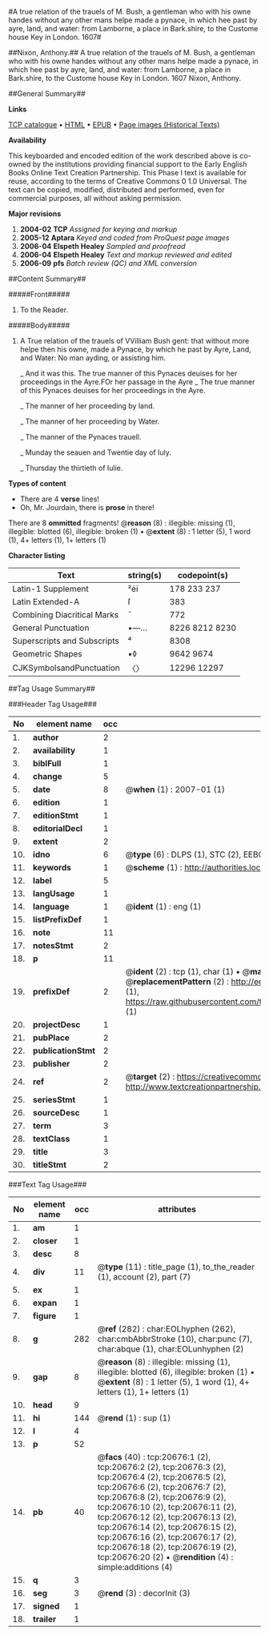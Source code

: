 #A true relation of the trauels of M. Bush, a gentleman who with his owne handes without any other mans helpe made a pynace, in which hee past by ayre, land, and water: from Lamborne, a place in Bark.shire, to the Custome house Key in London. 1607#

##Nixon, Anthony.##
A true relation of the trauels of M. Bush, a gentleman who with his owne handes without any other mans helpe made a pynace, in which hee past by ayre, land, and water: from Lamborne, a place in Bark.shire, to the Custome house Key in London. 1607
Nixon, Anthony.

##General Summary##

**Links**

[TCP catalogue](http://www.ota.ox.ac.uk/tcp/)  • 
[HTML](http://tei.it.ox.ac.uk/tcp/Texts-HTML/free/A07/A07956.html)  • 
[EPUB](http://tei.it.ox.ac.uk/tcp/Texts-EPUB/free/A07/A07956.epub) • 
[Page images (Historical Texts)](https://data.historicaltexts.jisc.ac.uk/view?pubId=eebo-99855198e&pageId=eebo-99855198e-20676-1)

**Availability**

This keyboarded and encoded edition of the
	       work described above is co-owned by the institutions
	       providing financial support to the Early English Books
	       Online Text Creation Partnership. This Phase I text is
	       available for reuse, according to the terms of Creative
	       Commons 0 1.0 Universal. The text can be copied,
	       modified, distributed and performed, even for
	       commercial purposes, all without asking permission.

**Major revisions**

1. __2004-02__ __TCP__ *Assigned for keying and markup*
1. __2005-12__ __Aptara__ *Keyed and coded from ProQuest page images*
1. __2006-04__ __Elspeth Healey__ *Sampled and proofread*
1. __2006-04__ __Elspeth Healey__ *Text and markup reviewed and edited*
1. __2006-09__ __pfs__ *Batch review (QC) and XML conversion*

##Content Summary##

#####Front#####

1. To the Reader.

#####Body#####

1. A
True relation of the trauels of VVilliam
Bush gent: that without
more helpe then his owne, made a Pynace,
by which he past by Ayre,
Land, and Water: No man
ayding, or assisting
him.

    _ And it was this.
The true manner of this Pynaces
deuises for her proceedings in the
Ayre.FOr her passage in the Ayre 
    _ The true manner of this Pynaces
deuises for her proceedings in the
Ayre.

    _ The manner of her proceeding by land.

    _ The manner of her proceeding
by Water.

    _ The manner of the Pynaces trauell.

    _ Munday the seauen and Twentie day of Iuly.

    _ Thursday the thirtieth of Iulie.

**Types of content**

  * There are 4 **verse** lines!
  * Oh, Mr. Jourdain, there is **prose** in there!

There are 8 **ommitted** fragments! 
 @__reason__ (8) : illegible: missing (1), illegible: blotted (6), illegible: broken (1)  •  @__extent__ (8) : 1 letter (5), 1 word (1), 4+ letters (1), 1+ letters (1)

**Character listing**


|Text|string(s)|codepoint(s)|
|---|---|---|
|Latin-1 Supplement|²éí|178 233 237|
|Latin Extended-A|ſ|383|
|Combining             Diacritical Marks|̄|772|
|General Punctuation|•—…|8226 8212 8230|
|Superscripts             and Subscripts|⁴|8308|
|Geometric Shapes|▪◊|9642 9674|
|CJKSymbolsandPunctuation|〈〉|12296 12297|

##Tag Usage Summary##

###Header Tag Usage###

|No|element name|occ|attributes|
|---|---|---|---|
|1.|__author__|2||
|2.|__availability__|1||
|3.|__biblFull__|1||
|4.|__change__|5||
|5.|__date__|8| @__when__ (1) : 2007-01 (1)|
|6.|__edition__|1||
|7.|__editionStmt__|1||
|8.|__editorialDecl__|1||
|9.|__extent__|2||
|10.|__idno__|6| @__type__ (6) : DLPS (1), STC (2), EEBO-CITATION (1), PROQUEST (1), VID (1)|
|11.|__keywords__|1| @__scheme__ (1) : http://authorities.loc.gov/ (1)|
|12.|__label__|5||
|13.|__langUsage__|1||
|14.|__language__|1| @__ident__ (1) : eng (1)|
|15.|__listPrefixDef__|1||
|16.|__note__|11||
|17.|__notesStmt__|2||
|18.|__p__|11||
|19.|__prefixDef__|2| @__ident__ (2) : tcp (1), char (1)  •  @__matchPattern__ (2) : ([0-9\-]+):([0-9IVX]+) (1), (.+) (1)  •  @__replacementPattern__ (2) : http://eebo.chadwyck.com/downloadtiff?vid=$1&page=$2 (1), https://raw.githubusercontent.com/textcreationpartnership/Texts/master/tcpchars.xml#$1 (1)|
|20.|__projectDesc__|1||
|21.|__pubPlace__|2||
|22.|__publicationStmt__|2||
|23.|__publisher__|2||
|24.|__ref__|2| @__target__ (2) : https://creativecommons.org/publicdomain/zero/1.0/ (1), http://www.textcreationpartnership.org/docs/. (1)|
|25.|__seriesStmt__|1||
|26.|__sourceDesc__|1||
|27.|__term__|3||
|28.|__textClass__|1||
|29.|__title__|3||
|30.|__titleStmt__|2||


###Text Tag Usage###

|No|element name|occ|attributes|
|---|---|---|---|
|1.|__am__|1||
|2.|__closer__|1||
|3.|__desc__|8||
|4.|__div__|11| @__type__ (11) : title_page (1), to_the_reader (1), account (2), part (7)|
|5.|__ex__|1||
|6.|__expan__|1||
|7.|__figure__|1||
|8.|__g__|282| @__ref__ (282) : char:EOLhyphen (262), char:cmbAbbrStroke (10), char:punc (7), char:abque (1), char:EOLunhyphen (2)|
|9.|__gap__|8| @__reason__ (8) : illegible: missing (1), illegible: blotted (6), illegible: broken (1)  •  @__extent__ (8) : 1 letter (5), 1 word (1), 4+ letters (1), 1+ letters (1)|
|10.|__head__|9||
|11.|__hi__|144| @__rend__ (1) : sup (1)|
|12.|__l__|4||
|13.|__p__|52||
|14.|__pb__|40| @__facs__ (40) : tcp:20676:1 (2), tcp:20676:2 (2), tcp:20676:3 (2), tcp:20676:4 (2), tcp:20676:5 (2), tcp:20676:6 (2), tcp:20676:7 (2), tcp:20676:8 (2), tcp:20676:9 (2), tcp:20676:10 (2), tcp:20676:11 (2), tcp:20676:12 (2), tcp:20676:13 (2), tcp:20676:14 (2), tcp:20676:15 (2), tcp:20676:16 (2), tcp:20676:17 (2), tcp:20676:18 (2), tcp:20676:19 (2), tcp:20676:20 (2)  •  @__rendition__ (4) : simple:additions (4)|
|15.|__q__|3||
|16.|__seg__|3| @__rend__ (3) : decorInit (3)|
|17.|__signed__|1||
|18.|__trailer__|1||
